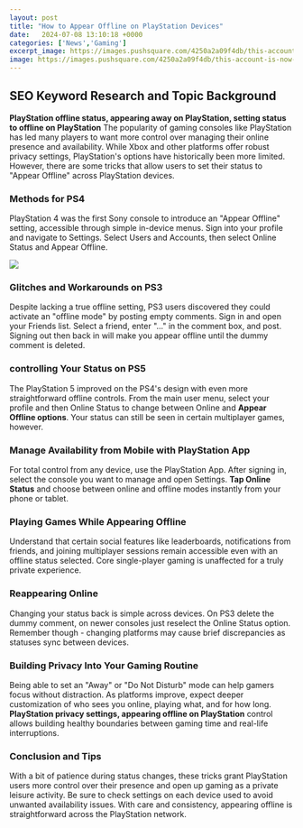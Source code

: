 ```yaml
---
layout: post
title: "How to Appear Offline on PlayStation Devices"
date:   2024-07-08 13:10:18 +0000
categories: ['News','Gaming']
excerpt_image: https://images.pushsquare.com/4250a2a09f4db/this-account-is-now-appearing-offline.large.jpg
image: https://images.pushsquare.com/4250a2a09f4db/this-account-is-now-appearing-offline.large.jpg
---
```


## SEO Keyword Research and Topic Background
**PlayStation offline status, appearing away on PlayStation, setting status to offline on PlayStation** The popularity of gaming consoles like PlayStation has led many players to want more control over managing their online presence and availability. While Xbox and other platforms offer robust privacy settings, PlayStation's options have historically been more limited. However, there are some tricks that allow users to set their status to "Appear Offline" across PlayStation devices.
### Methods for PS4 
PlayStation 4 was the first Sony console to introduce an "Appear Offline" setting, accessible through simple in-device menus. Sign into your profile and navigate to Settings. Select Users and Accounts, then select Online Status and Appear Offline. 

![](https://i.ytimg.com/vi/IvCT0tPWl9s/maxresdefault.jpg)
### Glitches and Workarounds on PS3
Despite lacking a true offline setting, PS3 users discovered they could activate an "offline mode" by posting empty comments. Sign in and open your Friends list. Select a friend, enter "..." in the comment box, and post. Signing out then back in will make you appear offline until the dummy comment is deleted.
### controlling Your Status on PS5  
The PlayStation 5 improved on the PS4's design with even more straightforward offline controls. From the main user menu, select your profile and then Online Status to change between Online and **Appear Offline options**. Your status can still be seen in certain multiplayer games, however.
### Manage Availability from Mobile with PlayStation App
For total control from any device, use the PlayStation App. After signing in, select the console you want to manage and open Settings. **Tap Online Status** and choose between online and offline modes instantly from your phone or tablet. 
### Playing Games While Appearing Offline
Understand that certain social features like leaderboards, notifications from friends, and joining multiplayer sessions remain accessible even with an offline status selected. Core single-player gaming is unaffected for a truly private experience.
### Reappearing Online  
Changing your status back is simple across devices. On PS3 delete the dummy comment, on newer consoles just reselect the Online Status option. Remember though - changing platforms may cause brief discrepancies as statuses sync between devices.
### Building Privacy Into Your Gaming Routine
Being able to set an "Away" or "Do Not Disturb" mode can help gamers focus without distraction. As platforms improve, expect deeper customization of who sees you online, playing what, and for how long. **PlayStation privacy settings, appearing offline on PlayStation** control allows building healthy boundaries between gaming time and real-life interruptions.
### Conclusion and Tips  
With a bit of patience during status changes, these tricks grant PlayStation users more control over their presence and open up gaming as a private leisure activity. Be sure to check settings on each device used to avoid unwanted availability issues. With care and consistency, appearing offline is straightforward across the PlayStation network.